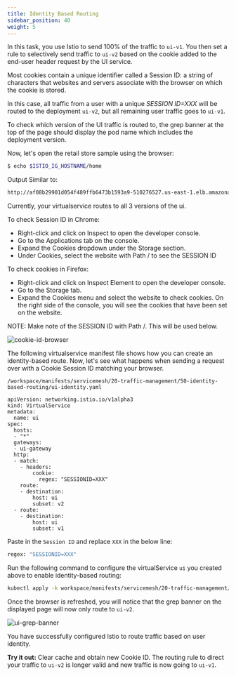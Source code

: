 ```yaml
---
title: Identity Based Routing
sidebar_position: 40
weight: 5
---
```


In this task, you use Istio to send 100% of the traffic to `ui-v1`. You then set a rule to selectively send traffic to `ui-v2` based on the cookie added to the end-user header request by the UI service. 

Most cookies contain a unique identifier called a Session ID: a string of characters that websites and servers associate with the browser on which the cookie is stored.

In this case, all traffic from a user with a unique *SESSION ID=XXX* will be routed to the deployment `ui-v2`, but all remaining user traffic goes to `ui-v1`.

To check which version of the UI traffic is routed to, the grep banner at the top of the page should display the pod name which includes the deployment version.

Now, let's open the retail store sample using the browser:
```bash
$ echo $ISTIO_IG_HOSTNAME/home
```
Output Similar to:
```bash
http://af08b29901d054f489ffb6473b1593a9-510276527.us-east-1.elb.amazonaws.com/home
```

Currently, your virtualservice routes to all 3 versions of the ui.

To check Session ID in Chrome: 

  * Right-click and click on Inspect to open the developer console. 
  * Go to the Applications tab on the console. 
  * Expand the Cookies dropdown under the Storage section. 
  * Under Cookies, select the website with Path / to see the SESSION ID

To check cookies in Firefox:

  * Right-click and click on Inspect Element to open the developer console.
  * Go to the Storage tab.
  * Expand the Cookies menu and select the website to check cookies. On the right side of the  console, you will see the cookies that have been set on the website.


NOTE: Make note of the SESSION ID with Path /. This will be used below.

![cookie-id-browser](../assets/ui-cookie-id-browser.png)


The following virtualservice manifest file shows how you can create an identity-based route. Now, let's see what happens when sending a request over with a Cookie Session ID matching your browser.

```
/workspace/manifests/servicemesh/20-traffic-management/50-identity-based-routing/ui-identity.yaml
```
```
apiVersion: networking.istio.io/v1alpha3
kind: VirtualService
metadata:
  name: ui
spec:
  hosts:
  - "*"
  gateways:
  - ui-gateway
  http:
  - match:
    - headers:
        cookie:
          regex: "SESSIONID=XXX"
    route:
    - destination:
        host: ui
        subset: v2
  - route:
    - destination:
        host: ui
        subset: v1
```

Paste in the `Session ID` and replace `XXX` in the below line:
```bash
regex: "SESSIONID=XXX"
```

Run the following command to configure the virtualService `ui` you created above to enable identity-based routing:

```bash
kubectl apply -k workspace/manifests/servicemesh/20-traffic-management/50-identity-based-routing
```

Once the browser is refreshed, you will notice that the grep banner on the displayed page will now only route to `ui-v2`.

![ui-grep-banner](../assets/ui-grep-banner.png)

You have successfully configured Istio to route traffic based on user identity.

**Try it out:** Clear cache and obtain new Cookie ID. The routing rule to direct your traffic to `ui-v2` is longer valid and new traffic is now going to `ui-v1`.


